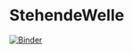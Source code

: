 # StehendeWelle

[![Binder](https://mybinder.org/badge_logo.svg)](https://mybinder.org/v2/gh/Mischkulanz/StehendeWelle/HEAD)
